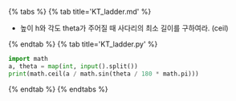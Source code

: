 {% tabs %}
{% tab title='KT_ladder.md' %}

* 높이 h와 각도 theta가 주어질 때 사다리의 최소 길이를 구하여라. (ceil)

{% endtab %}
{% tab title='KT_ladder.py' %}

```py
import math
a, theta = map(int, input().split())
print(math.ceil(a / math.sin(theta / 180 * math.pi)))
```

{% endtab %}
{% endtabs %}